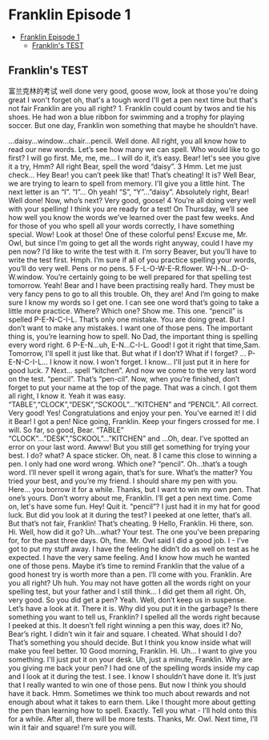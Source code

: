 # Franklin Episode 1

- [Franklin Episode 1](#franklin-episode-1)
  - [Franklin's TEST](#franklins-test)

## Franklin's TEST

富兰克林的考试
well done
very good, goose
wow, look at those
you're doing great
I won't forget
oh, that's a tough word
I'll get a pen next time
but that's not fair Franklin
are you all right?
1.
Franklin could count by twos and tie his shoes. He had won a blue ribbon for swimming and a trophy for playing soccer. But one day, Franklin won something that maybe he shouldn’t have.

…daisy…window…chair…pencil.
Well done. All right, you all know how to read our new words. Let’s see how many we can spell. Who would like to go first?
I will go first. Me, me, me… I will do it, it’s easy.
Bear! let's see you give it a try, Hmm? All right Bear, spell the word “daisy”.
3
Hmm. Let me just check… 
Hey Bear! you can’t peek like that! That’s cheating!
It is?
Well Bear, we are trying to learn to spell from memory. I'll give you a little hint. The next letter is an “I”.
“I”… Oh yeah!   “S”, “Y”…”daisy”.
Absolutely right, Bear! Well done! Now, who’s next?
Very good, goose! 
4
You’re all doing very well with your spelling! I think you are ready for a test! On Thursday, we’ll see how well you know the words we’ve learned over the past few weeks. And for those of you who spell all your words correctly, I have something special. Wow! Look at those! One of these colorful pens!
Excuse me, Mr. Owl, but since I’m going to get all the words right anyway, could I have my pen now? I’d like to write the test with it. 
I’m sorry Beaver, but you’ll have to write the test first. Hmph. I’m sure if all of you practice spelling your words, you’ll do very well. Pens or no pens.
5
F-L-O-W-E-R.flower. W-I-N…D-O-W.window.
You’re certainly going to be well prepared for that spelling test tomorrow.
Yeah! Bear and I have been practising really hard.
They must be very fancy pens to go to all this trouble.
Oh, they are! And I’m going to make sure I know my words so I get one. 
I can see one word that’s going to take a little more practice. 
Where? Which one? Show me.
This one. “pencil” is spelled P-E-N-C-I-L.
That’s only one mistake. You are doing great.
But I don’t want to make any mistakes. I want one of those pens. 
The important thing is, you’re learning how to spell.
No Dad, the important thing is spelling every word right. 
6
P-E-N…uh, E-N…C-I-L.
Good! I got it right that time,Sam. Tomorrow, I'll spell it just like that. 
But what if I don’t? What if I forget? … P-E-N-C-I-L… I know it now. I won't forget.
I know… I'll just put it in here for good luck.
7
Next… spell “kitchen”. And now we come to the very last word on the test. “pencil”. That’s “pen-cil”. 
Now, when you’re finished, don’t forget to put your name at the top of the page.
That was a cinch. I got them all right, I know it. Yeah it was easy.
“TABLE”,“CLOCK”,“DESK”,“SCKOOL”…”KITCHEN” and “PENCIL”. All correct. Very good! Yes! Congratulations and enjoy your pen. You’ve earned it!
I did it Bear! I got a pen!
Nice going, Franklin. Keep your fingers crossed for me. I will.
So far, so good, Bear. “TABLE” “CLOCK”…”DESK”,”SCKOOL”…”KITCHEN” and …Oh, dear. I’ve spotted an error on your last word. Awww! But you still get something for trying your best. I do? what? A space sticker. Oh, neat.
8
I came this close to winning a pen. I only had one word wrong. Which one? “pencil”.
Oh…that’s a tough word.
I’ll never spell it wrong again, that’s for sure. What’s the matter? 
You tried your best, and you’re my friend. I should share my pen with you. Here… you borrow it for a while.
Thanks, but I want to win my own pen. That one’s yours. Don’t worry about me, Franklin. I’ll get a pen next time. 
Come on, let's have some fun.
Hey! Quit it.
“pencil”? 
I just had it in my hat for good luck.
But did you look at it during the test?
I peeked at one letter, that’s all.
But that’s not fair, Franklin! That’s cheating.
9
Hello, Franklin. Hi there, son. Hi. Well, how did it go? Uh…what? Your test. The one you’ve been preparing for, for the past three days.
Oh, fine. Mr. Owl said I did a good job. I - I’ve got to put my stuff away.
I have the feeling he didn’t do as well on test as he expected.
I have the very same feeling. And I know how much he wanted one of those pens. Maybe it’s time to remind Franklin that the value of a good honest try is worth more than a pen.
I’ll come with you.
Franklin. Are you all right?
Uh huh.
You may not have gotten all the words right on your spelling test, but your father and I still think…
I did get them all right. 
Oh, very good. So you did get a pen? Yeah. Well, don’t keep us in suspense. Let’s have a look at it.
There it is.
Why did you put it in the garbage? Is there something you want to tell us, Franklin? 
I spelled all the words right because I peeked at this.
It doesn’t fell right winning a pen this way, does it?
No, Bear’s right. I didn’t win it fair and square. I cheated. What should I do?
That’s something you should decide. But I think you know inside what will make you feel better.
10
Good morning, Franklin.
Hi. Uh… I want to give you something. I'll just put it on your desk.
Uh, just a minute, Franklin. Why are you giving me back your pen? 
I had one of the spelling words inside my cap and I look at it during the test.
I see.
I know I shouldn’t have done it. It’s just that I really wanted to win one of those pens. But now I think you should have it back. 
Hmm. Sometimes we think too much about rewards and not enough about what it takes to earn them. 
Like I thought more about getting the pen than learning how to spell.
Exactly. Tell you what - I’ll hold onto this for a while. After all, there will be more tests.
Thanks, Mr. Owl. Next time, I’ll win it fair and square!
I’m sure you will.

